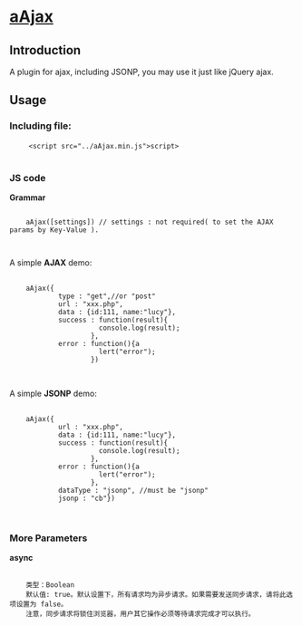 # <a href=";;">aAjax</a>

<h2>Introduction</h2>
<p>A plugin for ajax, including JSONP, you may use it just like jQuery ajax.</p>

<h2>Usage</h2>
<h3>Including file:</h3>
<div class='highlight highlight-html'>
  <pre>
    <code><<span class="pl-ent">script</span> <span class="pl-e">src</span>=<span class="pl-s"><span class="pl-pds">"</span>../aAjax.min.js<span class="pl-pds">"</span></span>></<span class="pl-ent">script</span>></code>
  </pre>
</div>
<h3>JS code</h3>
<strong>Grammar</strong>

<p><pre><code>
    aAjax([settings]) // settings : not required( to set the AJAX params by Key-Value ).
    
</code></pre></p>
<p>A simple <strong>AJAX</strong> demo:</p>
<div>
  <pre>
    <code>
    aAjax({
            type : "get",//or "post"
            url : "xxx.php",
            data : {id:111, name:"lucy"},
            success : function(result){
                      console.log(result);
                    },
            error : function(){a
                      lert("error");
                    })
    </code>
  </pre>
</div>
<p>A simple <strong>JSONP</strong> demo:</p>
<div>
  <pre>
    <code>
    aAjax({
            url : "xxx.php",
            data : {id:111, name:"lucy"},
            success : function(result){
                      console.log(result);
                    },
            error : function(){a
                      lert("error");
                    },
            dataType : "jsonp", //must be "jsonp"
            jsonp : "cb"})
    </code>
  </pre>
</div>
<h3>More Parameters</h3>
<strong>async</strong>
<pre>
  <code>
    类型：Boolean
    默认值: true。默认设置下，所有请求均为异步请求。如果需要发送同步请求，请将此选项设置为 false。
    注意，同步请求将锁住浏览器，用户其它操作必须等待请求完成才可以执行。
  </code>
</pre>
